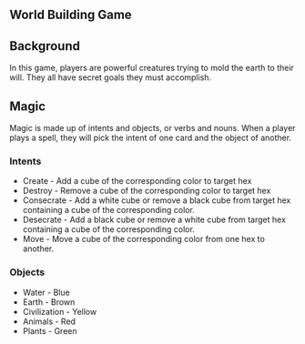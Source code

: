 ## World Building Game

## Background

In this game, players are powerful creatures trying to mold the earth to their will. They all have secret goals they must accomplish.

## Magic

Magic is made up of intents and objects, or verbs and nouns. When a player plays a spell, they will pick the intent of one card and the object of another.

### Intents

* Create - Add a cube of the corresponding color to target hex
* Destroy - Remove a cube of the corresponding color to target hex
* Consecrate - Add a white cube or remove a black cube from target hex containing a cube of the corresponding color.
* Desecrate - Add a black cube or remove a white cube from target hex containing a cube of the corresponding color.
* Move - Move a cube of the corresponding color from one hex to another.

### Objects

* Water - Blue
* Earth - Brown
* Civilization - Yellow
* Animals - Red
* Plants - Green
